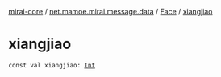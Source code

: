[mirai-core](../../index.md) / [net.mamoe.mirai.message.data](../index.md) / [Face](index.md) / [xiangjiao](./xiangjiao.md)

# xiangjiao

`const val xiangjiao: `[`Int`](https://kotlinlang.org/api/latest/jvm/stdlib/kotlin/-int/index.html)